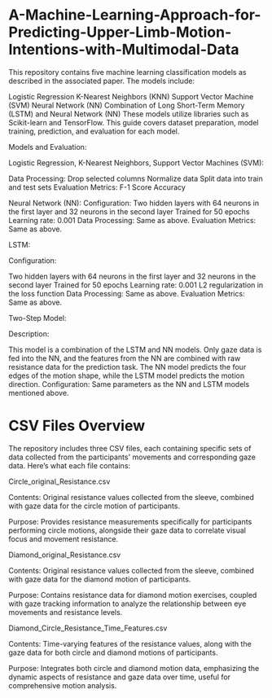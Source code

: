 # A-Machine-Learning-Approach-for-Predicting-Upper-Limb-Motion-Intentions-with-Multimodal-Data

This repository contains five machine learning classification models as described in the associated paper. The models include:

Logistic Regression
K-Nearest Neighbors (KNN)
Support Vector Machine (SVM)
Neural Network (NN)
Combination of Long Short-Term Memory (LSTM) and Neural Network (NN)
These models utilize libraries such as Scikit-learn and TensorFlow. This guide covers dataset preparation, model training, prediction, and evaluation for each model.

Models and Evaluation:

Logistic Regression, K-Nearest Neighbors, Support Vector Machines (SVM):

Data Processing:
Drop selected columns
Normalize data
Split data into train and test sets
Evaluation Metrics:
F-1 Score
Accuracy

Neural Network (NN):
Configuration:
Two hidden layers with 64 neurons in the first layer and 32 neurons in the second layer
Trained for 50 epochs
Learning rate: 0.001
Data Processing: Same as above.
Evaluation Metrics: Same as above.

LSTM:

Configuration:

Two hidden layers with 64 neurons in the first layer and 32 neurons in the second layer
Trained for 50 epochs
Learning rate: 0.001
L2 regularization in the loss function
Data Processing: Same as above.
Evaluation Metrics: Same as above.

Two-Step Model:

Description:

This model is a combination of the LSTM and NN models. Only gaze data is fed into the NN, and the features from the NN are combined with raw resistance data for the prediction task.
The NN model predicts the four edges of the motion shape, while the LSTM model predicts the motion direction.
Configuration: Same parameters as the NN and LSTM models mentioned above.

# CSV Files Overview
The repository includes three CSV files, each containing specific sets of data collected from the participants' movements and corresponding gaze data. Here’s what each file contains:

Circle_original_Resistance.csv

Contents: Original resistance values collected from the sleeve, combined with gaze data for the circle motion of participants.

Purpose: Provides resistance measurements specifically for participants performing circle motions, alongside their gaze data to correlate visual focus and movement resistance.

Diamond_original_Resistance.csv

Contents: Original resistance values collected from the sleeve, combined with gaze data for the diamond motion of participants.

Purpose: Contains resistance data for diamond motion exercises, coupled with gaze tracking information to analyze the relationship between eye movements and resistance levels.

Diamond_Circle_Resistance_Time_Features.csv

Contents: Time-varying features of the resistance values, along with the gaze data for both circle and diamond motions of participants.

Purpose: Integrates both circle and diamond motion data, emphasizing the dynamic aspects of resistance and gaze data over time, useful for comprehensive motion analysis.







